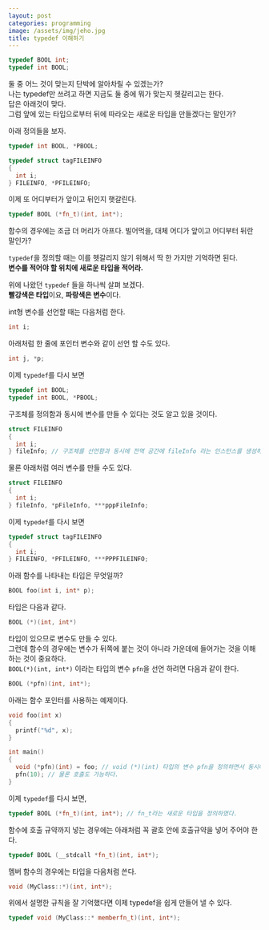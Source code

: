 ```yaml
---
layout: post
categories: programming
image: /assets/img/jeho.jpg
title: typedef 이해하기
---
```

```c++
typedef BOOL int;
typedef int BOOL;
```

둘 중 어느 것이 맞는지 단박에 알아차릴 수 있겠는가?  
나는 typedef만 쓰려고 하면 지금도 둘 중에 뭐가 맞는지 헷갈리고는 한다.  
답은 아래것이 맞다.  
그럼 앞에 있는 타입으로부터 뒤에 따라오는 새로운 타입을 만들겠다는 말인가?  

아래 정의들을 보자.
```c++
typedef int BOOL, *PBOOL;

typedef struct tagFILEINFO
{
  int i;
} FILEINFO, *PFILEINFO;
```

이제 또 어디부터가 앞이고 뒤인지 햇갈린다.

```c++
typedef BOOL (*fn_t)(int, int*);
```

함수의 경우에는 조금 더 머리가 아프다.
빌어먹을, 대체 어디가 앞이고 어디부터 뒤란 말인가?

`typedef`을 정의할 때는 이를 헷갈리지 않기 위해서 딱 한 가지만 기억하면 된다.  
**변수를 적어야 할 위치에 새로운 타입을 적어라.**

위에 나왔던 `typedef` 들을 하나씩 살펴 보겠다.  
**빨강색은 타입**이요, **파랑색은 변수**이다.

int형 변수를 선언할 때는 다음처럼 한다.

```c++
int i;
```

아래처럼 한 줄에 포인터 변수와 같이 선언 할 수도 있다.  
```c++
int j, *p;
```

이제 `typedef`를 다시 보면

```c++
typedef int BOOL;
typedef int BOOL, *PBOOL;
```

구조체를 정의함과 동시에 변수를 만들 수 있다는 것도 알고 있을 것이다.

```c++
struct FILEINFO
{
  int i;
} fileInfo; // 구조체를 선언함과 동시에 전역 공간에 fileInfo 라는 인스턴스를 생성하였다.
```

물론 아래처럼 여러 변수를 만들 수도 있다.

```c++
struct FILEINFO
{
  int i;
} fileInfo, *pFileInfo, ***pppFileInfo;
```

이제 `typedef`를 다시 보면

```c++
typedef struct tagFILEINFO
{
  int i;
} FILEINFO, *PFILEINFO, ***PPPFILEINFO;
```

아래 함수를 나타내는 타입은 무엇일까?  
```c++
BOOL foo(int i, int* p);
```

타입은 다음과 같다.  
```c++
BOOL (*)(int, int*)
```

타입이 있으므로 변수도 만들 수 있다.  
그런데 함수의 경우에는 변수가 뒤쪽에 붙는 것이 아니라 가운데에 들어가는 것을 이해하는 것이 중요하다.  
`BOOL(*)(int, int*)` 이라는 타입의 변수 `pfn`을 선언 하려면 다음과 같이 한다.

```c++
BOOL (*pfn)(int, int*);
```

아래는 함수 포인터를 사용하는 예제이다.

```c++
void foo(int x)
{
  printf("%d", x);
}

int main()
{
  void (*pfn)(int) = foo; // void (*)(int) 타입의 변수 pfn을 정의하면서 동시에 foo를 대입한다.
  pfn(10); // 물론 호출도 가능하다.
}
```

이제 `typedef`를 다시 보면,
```c++
typedef BOOL (*fn_t)(int, int*); // fn_t라는 새로운 타입을 정의하였다.
```
함수에 호출 규약까지 넣는 경우에는 아래처럼 꼭 괄호 안에 호출규약을 넣어 주어야 한다.
```c++
typedef BOOL (__stdcall *fn_t)(int, int*);
```

멤버 함수의 경우에는 타입을 다음처럼 쓴다.  
```c++
void (MyClass::*)(int, int*);
```

위에서 설명한 규칙을 잘 기억했다면 이제 typedef을 쉽게 만들어 낼 수 있다.

```c++
typedef void (MyClass::* memberfn_t)(int, int*);
```
